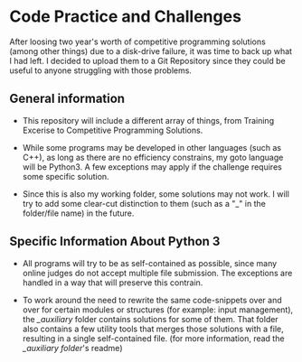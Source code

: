 # Code Practice and Challenges

After loosing two year's worth of competitive programming solutions (among other things) due to a disk-drive failure, it was time to back up what I had left. I decided to upload them to a Git Repository since they could be useful to anyone struggling with those problems.

## General information

* This repository will include a different array of things, from Training Excerise to Competitive Programming Solutions.

* While some programs may be developed in other languages (such as C++), as long as there are no efficiency constrains, my goto language will be Python3. A few exceptions may apply if the challenge requires some specific solution. 

* Since this is also my working folder, some solutions may not work. I will try to add some clear-cut distinction to them (such as a "_" in the folder/file name) in the future.

## Specific Information About Python 3

* All programs will try to be as self-contained as possible, since many online judges do not accept multiple file submission. The exceptions are handled in a way that will preserve this contrain. 

* To work around the need to rewrite the same code-snippets over and over for certain modules or structures (for example: input management), the *_auxiliary* folder contains solutions for some of them. That folder also contains a few utility tools that merges those solutions with a file, resulting in a single self-contained file. (for more information, read the *_auxiliary folder*'s readme)
